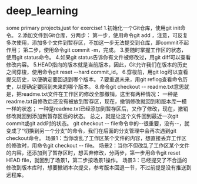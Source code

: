 # deep_learning
some primary projects,just for exercise!
1.初始化一个Git仓库，使用git init命令。
2.添加文件到Git仓库，分两步：
第一步，使用命令git add <file>，注意，可反复多次使用，添加多个文件到暂存区，不加这一步无法提交到仓库，即commit不起作用；
第二步，使用命令git commit -m，完成。
3.要随时掌握工作区的状态，使用git status命令。
4.如果git status告诉你有文件被修改过，用git diff可以查看修改内容。
5.HEAD指向的版本就是当前版本，因此，Git允许我们在版本的历史之间穿梭，使用命令git reset --hard commit_id。
6.穿梭前，用git log可以查看提交历史，以便确定要回退到哪个版本。
7.要重返未来，用git reflog查看命令历史，以便确定要回到未来的哪个版本。
8.命令git checkout -- readme.txt意思就是，把readme.txt文件在工作区的修改全部撤销，这里有两种情况：
一种是readme.txt自修改后还没有被放到暂存区，现在，撤销修改就回到和版本库一模一样的状态；
一种是readme.txt已经添加到暂存区后，又作了修改，现在，撤销修改就回到添加到暂存区后的状态。
总之，就是让这个文件回到最近一次git commit或git add时的状态。
git checkout -- file命令中的--很重要，没有--，就变成了“切换到另一个分支”的命令，我们在后面的分支管理中会再次遇到git checkout命令。
场景1：当你改乱了工作区某个文件的内容，想直接丢弃工作区的修改时，用命令git checkout -- file。
场景2：当你不但改乱了工作区某个文件的内容，还添加到了暂存区时，想丢弃修改，分两步，第一步用命令git reset HEAD file，就回到了场景1，第二步按场景1操作。
场景3：已经提交了不合适的修改到版本库时，想要撤销本次提交，参考版本回退一节，不过前提是没有推送到远程库。
